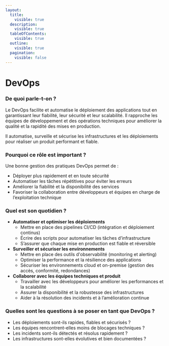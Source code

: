 ```yaml
---
layout:
  title:
    visible: true
  description:
    visible: true
  tableOfContents:
    visible: true
  outline:
    visible: true
  pagination:
    visible: false
---
```


# DevOps

### De quoi parle-t-on ?

Le DevOps facilite et automatise le déploiement des applications tout en garantissant leur fiabilité, leur sécurité et leur scalabilité. Il rapproche les équipes de développement et des opérations techniques pour améliorer la qualité et la rapidité des mises en production.

Il automatise, surveille et sécurise les infrastructures et les déploiements pour réaliser un produit performant et fiable.

### Pourquoi ce rôle est important ?

Une bonne gestion des pratiques DevOps permet de :&#x20;

* Déployer plus rapidement et en toute sécurité
* Automatiser les tâches répétitives pour éviter les erreurs
* Améliorer la fiabilité et la disponibilité des services
* Favoriser la collaboration entre développeurs et équipes en charge de l’exploitation technique

### Quel est son quotidien ?

* **Automatiser et optimiser les déploiements**
  * Mettre en place des pipelines CI/CD (intégration et déploiement continus)
  * Écrire des scripts pour automatiser les tâches d’infrastructure
  * S’assurer que chaque mise en production est fiable et réversible
* **Surveiller et sécuriser les environnements**
  * Mettre en place des outils d'observabilité (monitoring et alerting)
  * Optimiser la performance et la résilience des applications
  * Sécuriser les environnements cloud et on-premise (gestion des accès, conformité, redondances)
* **Collaborer avec les équipes techniques et produit**
  * Travailler avec les développeurs pour améliorer les performances et la scalabilité
  * Assurer la disponibilité et la robustesse des infrastructures
  * Aider à la résolution des incidents et à l’amélioration continue

### Quelles sont les questions à se poser en tant que DevOps ?

* Les déploiements sont-ils rapides, fiables et sécurisés ?
* Les équipes rencontrent-elles moins de blocages techniques ?
* Les incidents sont-ils détectés et résolus rapidement ?
* Les infrastructures sont-elles évolutives et bien documentées ?
